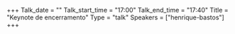 +++
Talk_date = ""
Talk_start_time = "17:00"
Talk_end_time = "17:40"
Title = "Keynote de encerramento"
Type = "talk"
Speakers = ["henrique-bastos"]
+++


